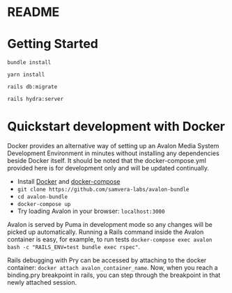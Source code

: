 # README

# Getting Started

`bundle install`

`yarn install`

`rails db:migrate`

`rails hydra:server`

# Quickstart development with Docker
Docker provides an alternative way of setting up an Avalon Media System Development Environment in minutes without installing any dependencies beside Docker itself. It should be noted that the docker-compose.yml provided here is for development only and will be updated continually.
* Install [Docker](https://docs.docker.com/engine/installation/) and [docker-compose](https://docs.docker.com/compose/install/)
* ```git clone https://github.com/samvera-labs/avalon-bundle```
* ```cd avalon-bundle```
* ```docker-compose up```
* Try loading Avalon in your browser: ```localhost:3000```

Avalon is served by Puma in development mode so any changes will be picked up automatically. Running a Rails command inside the Avalon container is easy, for example, to run tests ```docker-compose exec avalon bash -c "RAILS_ENV=test bundle exec rspec"```.

Rails debugging with Pry can be accessed by attaching to the docker container: ```docker attach avalon_container_name```. Now, when you reach a binding.pry breakpoint in rails, you can step through the breakpoint in that newly attached session.

